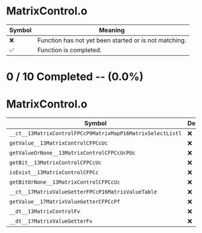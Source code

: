 # MatrixControl.o
| Symbol | Meaning 
| ------------- | ------------- 
| :x: | Function has not yet been started or is not matching. 
| :white_check_mark: | Function is completed. 


# 0 / 10 Completed -- (0.0%)
# MatrixControl.o
| Symbol | Decompiled? |
| ------------- | ------------- |
| `__ct__13MatrixControlFPCcP9MatrixMapP16MatrixSelectListl` | :x: |
| `getValue__13MatrixControlCFPCcUc` | :x: |
| `getValueOrNone__13MatrixControlCFPCcUcPUc` | :x: |
| `getBit__13MatrixControlCFPCcUc` | :x: |
| `isExist__13MatrixControlCFPCc` | :x: |
| `getBitOrNone__13MatrixControlCFPCcUc` | :x: |
| `__ct__17MatrixValueGetterFPCcP16MatrixValueTable` | :x: |
| `getValue__17MatrixValueGetterCFPCcPf` | :x: |
| `__dt__13MatrixControlFv` | :x: |
| `__dt__17MatrixValueGetterFv` | :x: |
